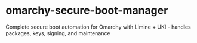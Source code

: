 # omarchy-secure-boot-manager
Complete secure boot automation for Omarchy with Limine + UKI - handles packages, keys, signing, and maintenance
